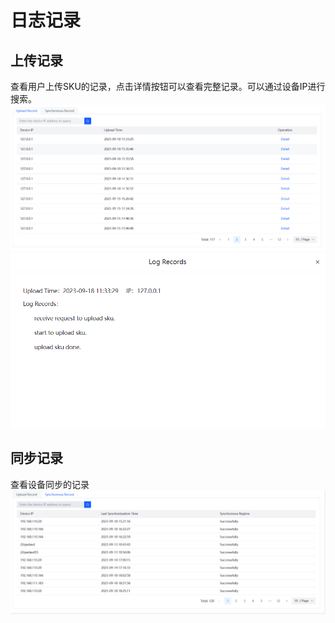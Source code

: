 # 日志记录

## 上传记录
查看用户上传SKU的记录，点击详情按钮可以查看完整记录。可以通过设备IP进行搜索。
![upload record](../../assets/images/upload_record.png)
![upload record](../../assets/images/log_detail.png)

## 同步记录
查看设备同步的记录
![upload record](../../assets/images/sync_record.png)